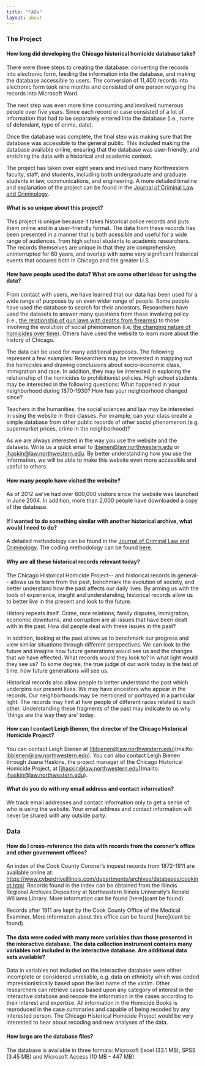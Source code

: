 ```yaml
---
title: "FAQs"
layout: about
---
```


### The Project

#### How long did developing the Chicago historical homicide database take?

There were three steps to creating the database: converting the records into electronic form, feeding the information into the database, and making the database accessible to users. The conversion of 11,400 records into electronic form took nine months and consisted of one person retyping the records into Microsoft Word.

The next step was even more time consuming and involved numerous people over five years. Since each record or case consisted of a lot of information that had to be separately entered into the database (i.e., name of defendant, type of crime, date).

Once the database was complete, the final step was making sure that the database was accessible to the general public. This included making the database available online, ensuring that the database was user-friendly, and enriching the data with a historical and academic context.

The project has taken over eight years and involved many Northwestern faculty, staff, and students, including both undergraduate and graduate students in law, communications, and engineering. A more detailed timeline and explanation of the project can be found in the [Journal of Criminal Law and Criminology](/pubs/journal/).

#### What is so unique about this project?

This project is unique because it takes historical police records and puts them online and in a user-friendly format. The data from these records has been presented in a manner that is both acessible and useful for a wide range of audiences, from high school students to academic researchers. The records themselves are unique in that they are comprehensive, uninterrupted for 60 years, and overlap with some very significant historical events that occured both in Chicago and the greater U.S.

#### How have people used the data? What are some other ideas for using the data?

From contact with users, we have learned that our data has been used for a wide range of purposes by an even wider range of people. Some people have used the database to search for their ancestors. Researchers have used the datasets to answer many questions from those involving policy (i.e., [the relationship of gun laws with deaths from firearms](doesntwork)) to those involving the evolution of social phenomenon (i.e, [the changing nature of homicides over time](dosntwork)). Others have used the website to learn more about the history of Chicago.

The data can be used for many additional purposes. The following represent a few examples: Researchers may be interested in mapping out the homicides and drawing conclusions about socio-economic class, immigration and race. In addition, they may be interested in exploring the relationship of the homicides to prohibitionist policies. High school students may be interested in the following questions: What happened in your neighborhood during 1870-1930? How has your neighborhood changed since?

Teachers in the humanities, the social sciences and law may be interested in using the website in their classes. For example, can your class create a simple database from other public records of other social phenomenon (e.g. supermarket prices, crime in the neighborhood)?

As we are always interested in the way you use the website and the datasets. Write us a quick email to lbienen@law.northwestern.edu or jhaskin@law.northwestern.edu. By better understanding how you use the information, we will be able to make this website even more accessible and useful to others.

#### How many people have visited the website?

As of 2012 we've had over 600,000 visitors since the website was launched in June 2004. In addition, more than 2,000 people have downloaded a copy of the database.

#### If I wanted to do something similar with another historical archive, what would I need to do?

A detailed methodology can be found in the [Journal of Criminal Law and Criminology](/pubs/journal/). The coding methodology can be found [here](/download/handbook/).

#### Why are all these historical records relevant today?

The Chicago Historical Homicide Project-- and historical records in general-- allows us to learn from the past, benchmark the evolution of society, and better understand how the past affects our daily lives. By arming us with the tools of experience, insight and understanding, historical records allow us to better live in the present and look to the future.

History repeats itself. Crime, race relations, family disputes, immigration, economic downturns, and corruption are all issues that have been dealt with in the past. How did people deal with these issues in the past?

In addition, looking at the past allows us to benchmark our progress and view similar situations through different perspectives. We can look to the future and imagine how future generations would see us and the changes that we have effected. What records would they look to? In what light would they see us? To some degree, the true judge of our work today is the test of time, how future generations will see us.

Historical records also allow people to better understand the past which underpins our present lives. We may have ancestors who appear in the records. Our neighborhoods may be mentioned or portrayed in a particular light. The records may hint at how people of different races related to each other. Understanding these fragments of the past may indicate to us why 'things are the way they are' today.

#### How can I contact Leigh Bienen, the director of the Chicago Historical Homicide Project?

You can contact Leigh Bienen at [lbbienen@law.northwestern.edu](mailto: lbbienen@law.northwestern.edu). You can also contact Leigh Bienen through Juana Haskins, the project manager of the Chicago Historical Homicide Project, at [jhaskin@law.northwestern.edu](mailto: jhaskin@law.northwestern.edu).

#### What do you do with my email address and contact information?

We track email addresses and contact information only to get a sense of who is using the website. Your email address and contact information will never be shared with any outside party.

### Data

#### How do I cross-reference the data with records from the coroner’s office and other government offices?

An index of the Cook County Coroner’s inquest records from 1872-1911 are available online at: https://www.cyberdriveillinois.com/departments/archives/databases/cookinqt.html. Records found in the index can be obtained from the Illinois Regional Archives Depository at Northeastern Illinois University’s Ronald Williams Library. More information can be found [here](cant be found).

Records after 1911 are kept by the Cook County Office of the Medical Examiner. More information about this office can be found [here](cant be found).

#### The data were coded with many more variables than those presented in the interactive database. The data collection instrument contains many variables not included in the interactive database. Are additional data sets available?

Data in variables not included on the interactive database were either incomplete or considered unreliable, e.g. data on ethnicity which was coded impressionistically based upon the last name of the victim. Other researchers can retrieve cases based upon any category of interest in the interactive database and recode the information in the cases according to their interest and expertise. All information in the Homicide Books is reproduced in the case summaries and capable of being recoded by any interested person. The Chicago Historical Homicide Project would be very interested to hear about recoding and new analyses of the data.

#### How large are the database files?
The database is available in three formats: Microsoft Excel (33.1 MB), SPSS (3.45 MB) and Microsoft Access (10 MB - 447 MB).
